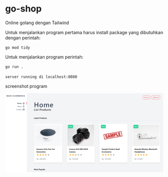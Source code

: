 # go-shop

Online golang dengan Tailwind

Untuk menjalankan program pertama harus install package yang dibutuhkan dengan perintah:

```
go mod tidy

```

Untuk menjalankan program perintah:

```
go run .

server running di localhost:8080

```

screenshot program

![Alt text](./Screenshot-1.png?raw=true "Title")
